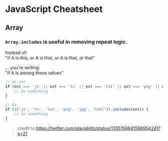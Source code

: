 # JavaScript Cheatsheet

## Array

### `Array.includes` is useful in removing repeat logic.

Instead of:  
"if A is this, or A is that, or A is that, or that"

... you're writing:  
"if A is among these values"

```javascript
// do not
if (ext === 'js' || ext === 'ts' || ext === 'txt' || ext === 'png' || ext === 'jpg' || ext === 'html') {
    // do something
}

// do
if ((['js', 'ts', 'txt', 'png', 'jpg', 'html']).includes(ext)) {
    // do something
}
```

> credit to https://twitter.com/stackblitz/status/1355158641586954241?s=21